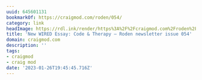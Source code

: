 ```yaml
---
uuid: 645601131
bookmarkOf: https://craigmod.com/roden/054/
category: link
headImage: https://rdl.ink/render/https%3A%2F%2Fcraigmod.com%2Froden%2F054%2F
title: 'New WIRED Essay: Code & Therapy — Roden newsletter issue 054'
domain: craigmod.com
description: ''
tags:
- craigmod
- craig mod
date: '2023-01-26T19:45:45.716Z'
---
```



